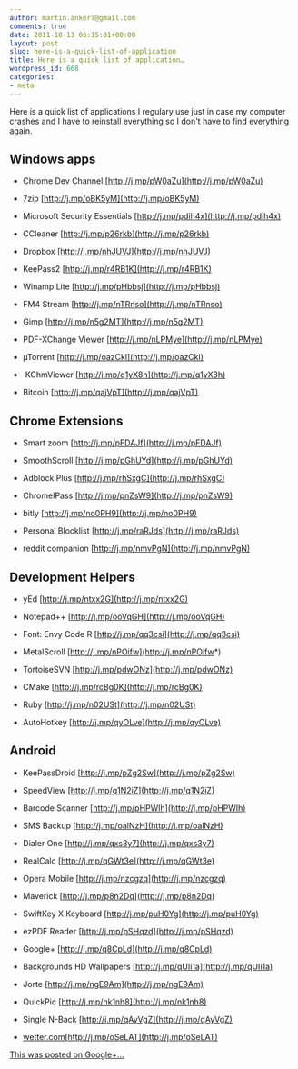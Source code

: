 ```yaml
---
author: martin.ankerl@gmail.com
comments: true
date: 2011-10-13 06:15:01+00:00
layout: post
slug: here-is-a-quick-list-of-application
title: Here is a quick list of application…
wordpress_id: 668
categories:
- meta
---
```


Here is a quick list of applications I regulary use just in case my computer crashes and I have to reinstall everything so I don't have to find everything again.


## Windows apps





	
  * Chrome Dev Channel [http://j.mp/pW0aZu](http://j.mp/pW0aZu)

	
  * 7zip [http://j.mp/oBK5yM](http://j.mp/oBK5yM)

	
  * Microsoft Security Essentials [http://j.mp/pdih4x](http://j.mp/pdih4x)

	
  * CCleaner [http://j.mp/p26rkb](http://j.mp/p26rkb)

	
  * Dropbox [http://j.mp/nhJUVJ](http://j.mp/nhJUVJ)

	
  * KeePass2 [http://j.mp/r4RB1K](http://j.mp/r4RB1K)

	
  * Winamp Lite [http://j.mp/pHbbsj](http://j.mp/pHbbsj)

	
  * FM4 Stream [http://j.mp/nTRnso](http://j.mp/nTRnso)

	
  * Gimp [http://j.mp/n5g2MT](http://j.mp/n5g2MT)

	
  * PDF-XChange Viewer [http://j.mp/nLPMye](http://j.mp/nLPMye)

	
  * µTorrent [http://j.mp/oazCkl](http://j.mp/oazCkl)

	
  *  KChmViewer [http://j.mp/q1yX8h](http://j.mp/q1yX8h)

	
  * Bitcoin [http://j.mp/qajVpT](http://j.mp/qajVpT)




## Chrome Extensions





	
  * Smart zoom [http://j.mp/pFDAJf](http://j.mp/pFDAJf)

	
  * SmoothScroll [http://j.mp/pGhUYd](http://j.mp/pGhUYd)

	
  * Adblock Plus [http://j.mp/rhSxgC](http://j.mp/rhSxgC)

	
  * ChromeIPass [http://j.mp/pnZsW9](http://j.mp/pnZsW9)

	
  * bitly [http://j.mp/no0PH9](http://j.mp/no0PH9)

	
  * Personal Blocklist [http://j.mp/raRJds](http://j.mp/raRJds)

	
  * reddit companion [http://j.mp/nmvPgN](http://j.mp/nmvPgN)




## Development Helpers





	
  * yEd [http://j.mp/ntxx2G](http://j.mp/ntxx2G)

	
  * Notepad++ [http://j.mp/ooVqGH](http://j.mp/ooVqGH)

	
  * Font: Envy Code R [http://j.mp/qq3csi](http://j.mp/qq3csi)

	
  * MetalScroll [http://j.mp/nPOifw](http://j.mp/nPOifw*)

	
  * TortoiseSVN [http://j.mp/pdwONz](http://j.mp/pdwONz)

	
  * CMake [http://j.mp/rcBg0K](http://j.mp/rcBg0K)

	
  * Ruby [http://j.mp/n02USt](http://j.mp/n02USt)

	
  * AutoHotkey [http://j.mp/qyOLve](http://j.mp/qyOLve)




## Android





	
  * KeePassDroid [http://j.mp/pZg2Sw](http://j.mp/pZg2Sw)

	
  * SpeedView [http://j.mp/q1N2iZ](http://j.mp/q1N2iZ)

	
  * Barcode Scanner [http://j.mp/pHPWlh](http://j.mp/pHPWlh)

	
  * SMS Backup [http://j.mp/oalNzH](http://j.mp/oalNzH)

	
  * Dialer One [http://j.mp/qxs3y7](http://j.mp/qxs3y7)

	
  * RealCalc [http://j.mp/qGWt3e](http://j.mp/qGWt3e)

	
  * Opera Mobile [http://j.mp/nzcgzq](http://j.mp/nzcgzq)

	
  * Maverick [http://j.mp/p8n2Dq](http://j.mp/p8n2Dq)

	
  * SwiftKey X Keyboard [http://j.mp/puH0Yg](http://j.mp/puH0Yg)

	
  * ezPDF Reader [http://j.mp/pSHqzd](http://j.mp/pSHqzd)

	
  * Google+ [http://j.mp/q8CpLd](http://j.mp/q8CpLd)

	
  * Backgrounds HD Wallpapers [http://j.mp/qUIi1a](http://j.mp/qUIi1a)

	
  * Jorte [http://j.mp/ngE9Am](http://j.mp/ngE9Am)

	
  * QuickPic [http://j.mp/nk1nh8](http://j.mp/nk1nh8)

	
  * Single N-Back [http://j.mp/qAyVgZ](http://j.mp/qAyVgZ)

	
  * [wetter.com](http://wetter.com)[http://j.mp/oSeLAT](http://j.mp/oSeLAT)




[This was posted on Google+…](https://plus.google.com/101871575253544122749/posts/fTuJyCEq1Te)
